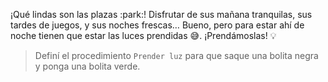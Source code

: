 <gs-attire attire-url="https://raw.githubusercontent.com/MumukiProject/mumuki-guia-gobstones-ciudad-de-san-luis/master/assets/attires/config_1571408451746.json"></gs-attire>

<gs-toolbox toolbox-url="https://raw.githubusercontent.com/MumukiProject/mumuki-guia-gobstones-ciudad-de-san-luis/master/assets/toolbox_1571689406474.xml"></gs-toolbox>

¡Qué lindas son las plazas :park:! Disfrutar de sus mañana tranquilas, sus tardes de juegos, y sus noches frescas… Bueno, pero para estar ahí de noche tienen que estar las luces prendidas :sweat_smile:. ¡Prendámoslas! :bulb:

> Definí el procedimiento `Prender luz` para que saque una bolita negra y ponga una bolita verde. 